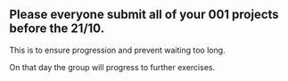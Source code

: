 ## Please everyone submit all of your 001 projects before the 21/10.

This is to ensure progression and prevent waiting too long.

On that day the group will progress to further exercises.
